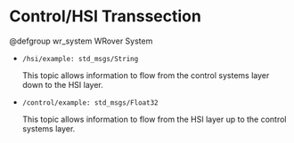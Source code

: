 # Control/HSI Transsection

@defgroup wr_system WRover System

* `/hsi/example: std_msgs/String`
  
  This topic allows information to flow from the control systems layer down to the HSI layer.

* `/control/example: std_msgs/Float32`
  
  This topic allows information to flow from the HSI layer up to the control systems layer.
